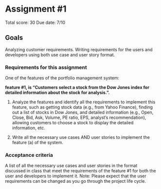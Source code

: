 # Assignment #1
Total score: 30
Due date: 7/10
## Goals

Analyzing customer requirements. Writing requirements for the users and developers using both
use case and user story format.

### Requirements for this assignment

One of the features of the portfolio management system: 

**feature #1, is “Customers select a stock from the Dow Jones index for detailed information about the stock for analysis.”.** 

1. Analyze the features and identify all the requirements to implement this feature, such as
getting stock data (e.g., from Yahoo Finance), finding out a list of stocks in Dow Jones, and
detailed information (e.g., Open, Close, Bid, Ask, Volume, PE ratio, EPS, analyst’s
recommendation), allowing customers to choose a stock to display the detailed information,
etc.

2. Write all the necessary use cases AND user stories to implement the feature (a) of the
system.

### Acceptance criteria

A list of all the necessary use cases and user stories in the format discussed in class that meet the
requirements of the feature #1 for both the user and developers to implement it.
Note: Please expect that the user requirements can be changed as you go
through the project life cycle.
